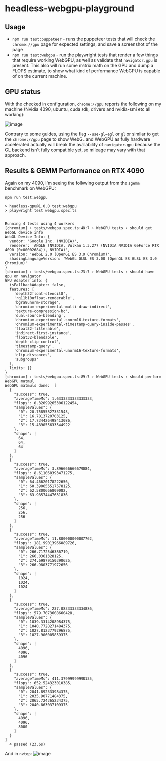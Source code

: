 # headless-webgpu-playground

## Usage

- `npm run test:puppeteer` - runs the puppeteer tests that will check the `chrome://gpu` page for expected settings, and save a screenshot of the page
- `npm run test:webgpu` - run the playwright tests that render a few things that require working WebGPU, as well as validate that `navigator.gpu` is present. This also will run some matrix math on the GPU and dump a FLOPS estimate, to show what kind of performance WebGPU is capable of on the current machine.

## GPU status

With the checked in configuration, `chrome://gpu` reports the following on my machine (Nvidia 4090, ubuntu, cuda sdk, drivers and nvidia-smi etc all working):

![image](https://github.com/user-attachments/assets/07249d11-bfd0-4dd2-866a-698b772f5cc5)

Contrary to some guides, using the flag `--use-gl=egl` or `gl` or similar to get the `chrome://gpu` page to show WebGL and WebGPU as fully hardware accelerated actually will break the availability of `navigator.gpu` because the GL backend isn't fully compatible yet, so mileage may vary with that approach.

## Results & GEMM Performance on RTX 4090

Again on my 4090, I'm seeing the following output from the `sgemm` benchmark on WebGPU:

```
npm run test:webgpu

> headless-gpu@1.0.0 test:webgpu
> playwright test webgpu.spec.ts


Running 4 tests using 4 workers
[chromium] › tests/webgpu.spec.ts:48:7 › WebGPU tests › should get WebGL device info
WebGL Device Info: {
  vendor: 'Google Inc. (NVIDIA)',
  renderer: 'ANGLE (NVIDIA, Vulkan 1.3.277 (NVIDIA NVIDIA GeForce RTX 4090 (0x00002684)), NVIDIA)',
  version: 'WebGL 2.0 (OpenGL ES 3.0 Chromium)',
  shadingLanguageVersion: 'WebGL GLSL ES 3.00 (OpenGL ES GLSL ES 3.0 Chromium)'
}
[chromium] › tests/webgpu.spec.ts:23:7 › WebGPU tests › should have gpu on navigator
GPU Adapter info: {
  isFallbackAdapter: false,
  features: [
    'depth32float-stencil8',
    'rg11b10ufloat-renderable',
    'bgra8unorm-storage',
    'chromium-experimental-multi-draw-indirect',
    'texture-compression-bc',
    'dual-source-blending',
    'chromium-experimental-snorm16-texture-formats',
    'chromium-experimental-timestamp-query-inside-passes',
    'float32-filterable',
    'indirect-first-instance',
    'float32-blendable',
    'depth-clip-control',
    'timestamp-query',
    'chromium-experimental-unorm16-texture-formats',
    'clip-distances',
    'subgroups'
  ],
  limits: {}
}
[chromium] › tests/webgpu.spec.ts:89:7 › WebGPU tests › should perform WebGPU matmul
WebGPU matmuls done:  [
  {
    "success": true,
    "averageTimeMs": 1.6333333333333333,
    "flops": 0.32099265306122454,
    "sampleValues": {
      "0": 20.75855827331543,
      "1": 16.7813720703125,
      "2": 17.734426498413086,
      "3": 15.489055633544922
    },
    "shape": [
      64,
      64,
      64
    ]
  },
  {
    "success": true,
    "averageTimeMs": 3.896666666679084,
    "flops": 8.611060393471275,
    "sampleValues": {
      "0": 64.46620178222656,
      "1": 60.390655517578125,
      "2": 62.5800666809082,
      "3": 63.98574447631836
    },
    "shape": [
      256,
      256,
      256
    ]
  },
  {
    "success": true,
    "averageTimeMs": 11.800000000007762,
    "flops": 181.99013966089726,
    "sampleValues": {
      "0": 266.7172546386719,
      "1": 266.0361328125,
      "2": 274.69879150390625,
      "3": 266.9803771972656
    },
    "shape": [
      1024,
      1024,
      1024
    ]
  },
  {
    "success": true,
    "averageTimeMs": 237.08333333334886,
    "flops": 579.7073608660428,
    "sampleValues": {
      "0": 1039.3314208984375,
      "1": 1040.7728271484375,
      "2": 1027.8123779296875,
      "3": 1027.906005859375
    },
    "shape": [
      4096,
      4096,
      4096
    ]
  },
  {
    "success": true,
    "averageTimeMs": 411.37999999998135,
    "flops": 652.524323010385,
    "sampleValues": {
      "0": 2041.892333984375,
      "1": 2035.90771484375,
      "2": 2065.724365234375,
      "3": 2040.863037109375
    },
    "shape": [
      4096,
      4096,
      8000
    ]
  }
]
  4 passed (23.6s)

```
And in `nvtop`: 
![image](https://github.com/user-attachments/assets/a5642c3e-4f1e-4648-85ae-250a84ee08a7)
